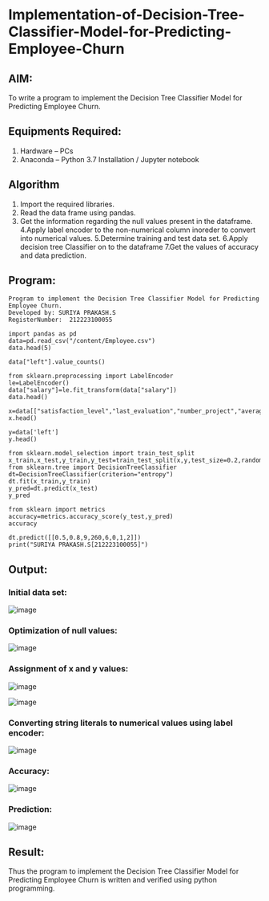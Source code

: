 # Implementation-of-Decision-Tree-Classifier-Model-for-Predicting-Employee-Churn

## AIM:
To write a program to implement the Decision Tree Classifier Model for Predicting Employee Churn.

## Equipments Required:
1. Hardware – PCs
2. Anaconda – Python 3.7 Installation / Jupyter notebook

## Algorithm
1. Import the required libraries.
2. Read the data frame using pandas.
3. Get the information regarding the null values present in the dataframe.
4.Apply label encoder to the non-numerical column inoreder to convert into numerical values.
5.Determine training and test data set.
6.Apply decision tree Classifier on to the dataframe
7.Get the values of accuracy and data prediction.

## Program:
```
Program to implement the Decision Tree Classifier Model for Predicting Employee Churn.
Developed by: SURIYA PRAKASH.S
RegisterNumber:  212223100055

```

```
import pandas as pd
data=pd.read_csv("/content/Employee.csv")
data.head(5)

data["left"].value_counts()

from sklearn.preprocessing import LabelEncoder
le=LabelEncoder()
data["salary"]=le.fit_transform(data["salary"])
data.head()

x=data[["satisfaction_level","last_evaluation","number_project","average_montly_hours","time_spend_company","Work_accident","promotion_last_5years","salary"]]
x.head()

y=data['left']
y.head()

from sklearn.model_selection import train_test_split
x_train,x_test,y_train,y_test=train_test_split(x,y,test_size=0.2,random_state=42)
from sklearn.tree import DecisionTreeClassifier
dt=DecisionTreeClassifier(criterion="entropy")
dt.fit(x_train,y_train)
y_pred=dt.predict(x_test)
y_pred

from sklearn import metrics
accuracy=metrics.accuracy_score(y_test,y_pred)
accuracy

dt.predict([[0.5,0.8,9,260,6,0,1,2]])
print("SURIYA PRAKASH.S[212223100055]")
```

## Output:
### Initial data set:
![image](https://github.com/user-attachments/assets/0c0a8442-741d-4a7f-b3b5-5cbdea98da95)


### Optimization of null values:
![image](https://github.com/user-attachments/assets/293715dc-0c0c-4164-90d1-e4268277c950)


### Assignment of x and y values:

![image](https://github.com/user-attachments/assets/c99ae0c9-3d47-45fd-99e5-75c6ccf6750e)

![image](https://github.com/user-attachments/assets/595d6cb6-3898-4696-a9d3-6c1fd890ccbc)


### Converting string literals to numerical values using label encoder:

![image](https://github.com/user-attachments/assets/e76de8ea-e019-4e85-bc31-2d703eb6bf8e)

### Accuracy:
![image](https://github.com/user-attachments/assets/9b4c1df0-9f97-44b7-9d5f-79be73606ad6)


### Prediction:
![image](https://github.com/user-attachments/assets/7185d174-8f3b-4a4a-bf12-8b1110519afb)



## Result:
Thus the program to implement the  Decision Tree Classifier Model for Predicting Employee Churn is written and verified using python programming.
